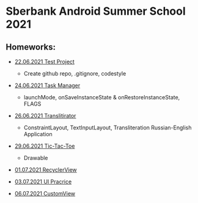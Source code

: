 # Sberbank Android Summer School 2021

## Homeworks:
- [22.06.2021 Test Project](hw_22-06-21)
  * Create github repo, .gitignore, codestyle

- [24.06.2021 Task Manager](hw_24-06-21)
  * launchMode, onSaveInstanceState & onRestoreInstanceState, FLAGS
  
- [26.06.2021 Translitirator](hw_26-06-21)
  * ConstraintLayout, TextInputLayout, Transliteration Russian-English Application
 
- [29.06.2021 Tic-Tac-Toe](hw_29-06-21)
  * Drawable

- [01.07.2021 RecyclerView](hw_01-07-21)

- [03.07.2021 UI Pracrice](hw_03-07-21)

- [06.07.2021 CustomView](hw_06-07-21)

